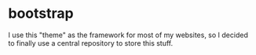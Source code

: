 # bootstrap

I use this "theme" as the framework for most of my websites, so I decided to
finally use a central repository to store this stuff.
